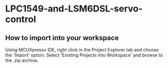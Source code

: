 # LPC1549-and-LSM6DSL-servo-control
## How to import into your workspace
Using MCUXpresso IDE, right click in the Project Explorer tab and choose the 'Import' option. Select 'Existing Projects into Workspace' and browse to the .zip archive.
